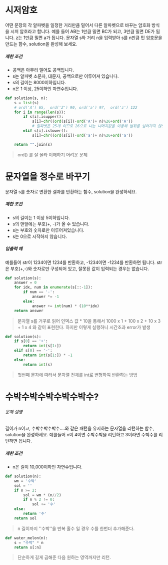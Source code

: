 # 시저암호

어떤 문장의 각 알파벳을 일정한 거리만큼 밀어서 다른 알파벳으로 바꾸는 암호화 방식을 시저 암호라고 합니다. 예를 들어 AB는 1만큼 밀면 BC가 되고, 3만큼 밀면 DE가 됩니다. z는 1만큼 밀면 a가 됩니다. 문자열 s와 거리 n을 입력받아 s를 n만큼 민 암호문을 만드는 함수, solution을 완성해 보세요.

##### 제한 조건

- 공백은 아무리 밀어도 공백입니다.
- s는 알파벳 소문자, 대문자, 공백으로만 이루어져 있습니다.
- s의 길이는 8000이하입니다.
- n은 1 이상, 25이하인 자연수입니다.

```python
def solution(s, n):
    s = list(s)
    # ord('A') 65,  ord('Z') 90, ord('a') 97,  ord('z') 122
    for i in range(len(s)):
        if s[i].isupper():
            s[i]=chr((ord(s[i])-ord('A')+ n)%26+ord('A'))
            # 알파벳은 25개 이므로 26으로 나눈 나머지값을 이용해 범위를 넘어가지 않도록 한다.
        elif s[i].islower():
            s[i]=chr((ord(s[i])-ord('a')+ n)%26+ord('a'))

    return "".join(s)
```

> ord() 를 잘 몰라 이해하기 어려운 문제



# 문자열을 정수로 바꾸기

문자열 s를 숫자로 변환한 결과를 반환하는 함수, solution을 완성하세요.

##### 제한 조건

- s의 길이는 1 이상 5이하입니다.
- s의 맨앞에는 부호(+, -)가 올 수 있습니다.
- s는 부호와 숫자로만 이루어져있습니다.
- s는 0으로 시작하지 않습니다.

##### 입출력 예

예를들어 str이 1234이면 1234를 반환하고, -1234이면 -1234를 반환하면 됩니다.
str은 부호(+,-)와 숫자로만 구성되어 있고, 잘못된 값이 입력되는 경우는 없습니다.

```python
def solution(s):
    answer = 0
    for idx, num in enumerate(s[::-1]):
        if num == '-':
            answer *= -1
        else:
            answer += int(num) * (10**idx)
    return answer
```

> 문자열 s를 거꾸로 읽어 인덱스 값 * 10을 통해서 1000 x 1 + 100 x 2 + 10 x 3 + 1 x 4 와 같이 표현한다. 하지만 이렇게 실행하니 시간초과 error가 발생

```python
def solution(s):
    if s[0] == '+':
        return int(s[1:])
    elif s[0] == '-':
        return int(s[1:]) * -1
    else:
        return int(s)
```

> 첫번째 문자에 따라서 문자열 전체를 int로 변형하여 반환하는 방법

 

# 수박수박수박수박수박수?

###### 문제 설명

길이가 n이고, 수박수박수박수....와 같은 패턴을 유지하는 문자열을 리턴하는 함수, solution을 완성하세요. 예를들어 n이 4이면 수박수박을 리턴하고 3이라면 수박수를 리턴하면 됩니다.

##### 제한 조건

- n은 길이 10,000이하인 자연수입니다.

```python
def solution(n):
    wm = '수박'
    sol = ''
    if n >= 2:
        sol = wm * (n//2)
        if n % 2 != 0:
            sol += '수'
    else:
        return '수' 
    return sol
```

> n 길이까지 ''수박''을 반복 홀수 일 경우 수를 한번더 추가해준다.

```python
def water_melon(n):
    s = "수박" * n
    return s[:n]
```

> 단순하게 길게 곱해준 다음 원하는 영역까지만 리턴.